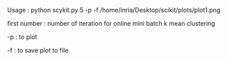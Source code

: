 Usage : python scykit.py 5 -p -f /home/inria/Desktop/scikit/plots/plot1.png

first number : number of iteration for online mini batch k mean clustering

-p : to plot

-f : to save plot to file 
